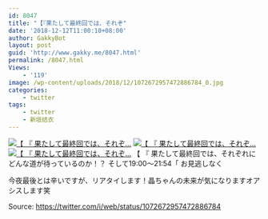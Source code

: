 ```yaml
---
id: 8047
title: "【『果たして最終回では、それぞ"
date: '2018-12-12T11:00:10+08:00'
author: GakkyBot
layout: post
guid: 'http://www.gakky.me/8047.html'
permalink: /8047.html
Views:
    - '119'
image: /wp-content/uploads/2018/12/1072672957472886784_0.jpg
categories:
    - twitter
tags:
    - twitter
    - 新垣结衣
---
```


[![【
『
果たして最終回では、それぞ...](http://www.yui-aragaki.org/wp-content/uploads/2018/12/1072672957472886784_0.jpg)](http://www.yui-aragaki.org/wp-content/uploads/2018/12/1072672957472886784_0.jpg)
[![【
『
果たして最終回では、それぞ...](http://www.yui-aragaki.org/wp-content/uploads/2018/12/1072672957472886784_1.jpg)](http://www.yui-aragaki.org/wp-content/uploads/2018/12/1072672957472886784_1.jpg)
[![【
『
果たして最終回では、それぞ...](http://www.yui-aragaki.org/wp-content/uploads/2018/12/1072672957472886784_2.jpg)](http://www.yui-aragaki.org/wp-content/uploads/2018/12/1072672957472886784_2.jpg)
【
『
果たして最終回では、それぞれにどんな道が待っているのか！？
そして19:00～21:54「
お見逃しなく

今夜最後とは辛いですが、リアタイします！晶ちゃんの未来が気になりますオアシスします笑

Source: <https://twitter.com/i/web/status/1072672957472886784>
